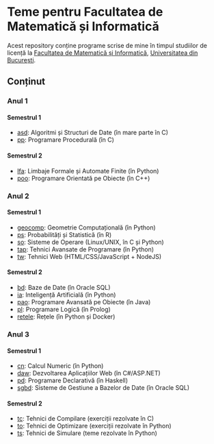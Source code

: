 # Teme pentru Facultatea de Matematică și Informatică

Acest repository conține programe scrise de mine în timpul studiilor de licență
la [Facultatea de Matematică și Informatică](http://fmi.unibuc.ro/ro/),
[Universitatea din București](https://www.unibuc.ro).

## Conținut

### Anul 1

#### Semestrul 1

- [asd](asd): Algoritmi și Structuri de Date (în mare parte în C)
- [pp](pp): Programare Procedurală (în C)

#### Semestrul 2

- [lfa](lfa): Limbaje Formale și Automate Finite (în Python)
- [poo](poo): Programare Orientată pe Obiecte (în C++)

### Anul 2

#### Semestrul 1

- [geocomp](geocomp): Geometrie Computațională (în Python)
- [ps](ps): Probabilități și Statistică (în R)
- [so](so): Sisteme de Operare (Linux/UNIX, în C și Python)
- [tap](tap): Tehnici Avansate de Programare (în Python)
- [tw](tw): Tehnici Web (HTML/CSS/JavaScript + NodeJS)

#### Semestrul 2

- [bd](bd): Baze de Date (în Oracle SQL)
- [ia](ia): Inteligență Artificială (în Python)
- [pao](pao): Programare Avansată pe Obiecte (în Java)
- [pl](pl): Programare Logică (în Prolog)
- [retele](retele): Rețele (în Python și Docker)

### Anul 3

#### Semestrul 1

- [cn](cn): Calcul Numeric (în Python)
- [daw](daw): Dezvoltarea Aplicațiilor Web (în C#/ASP.NET)
- [pd](pd): Programare Declarativă (în Haskell)
- [sgbd](sgbd): Sisteme de Gestiune a Bazelor de Date (în Oracle SQL)

#### Semestrul 2

- [tc](tc): Tehnici de Compilare (exerciții rezolvate în C)
- [to](to): Tehnici de Optimizare (exerciții rezolvate în Python)
- [ts](ts): Tehnici de Simulare (teme rezolvate în Python)
